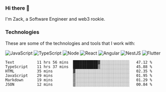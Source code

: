 ### Hi there 👋
I'm Zack, a Software Engineer and web3 rookie.

### Technologies
These are some of the technologies and tools that I work with:

![JavaScript](https://img.shields.io/badge/JavaScript-323330.svg?logo=javascript&logoColor=F7DF1E) 
![TypeScript](https://img.shields.io/badge/TypeScript-007ACC.svg?logo=typescript&logoColor=white) 
![Node](https://img.shields.io/badge/Node.js-43853D.svg?logo=node.js&logoColor=white)
![React](https://img.shields.io/badge/React-20232a.svg?logo=react&logoColor=61DAFB) 
![Angular](https://img.shields.io/badge/Angular-E23237.svg?logo=angularjs&logoColor=white)
![NestJS](https://img.shields.io/badge/NestJS-E0234E?logo=nestjs&logoColor=white)
![Flutter](https://img.shields.io/badge/Flutter-02569B.svg?logo=flutter&logoColor=white)

<!--START_SECTION:waka-->

```text
Text          11 hrs 56 mins  ███████████▓░░░░░░░░░░░░░   47.12 %
TypeScript    11 hrs 37 mins  ███████████▒░░░░░░░░░░░░░   45.88 %
HTML          35 mins         ▓░░░░░░░░░░░░░░░░░░░░░░░░   02.35 %
JavaScript    29 mins         ▒░░░░░░░░░░░░░░░░░░░░░░░░   01.95 %
Markdown      19 mins         ▒░░░░░░░░░░░░░░░░░░░░░░░░   01.29 %
JSON          12 mins         ▒░░░░░░░░░░░░░░░░░░░░░░░░   00.84 %
```

<!--END_SECTION:waka-->
